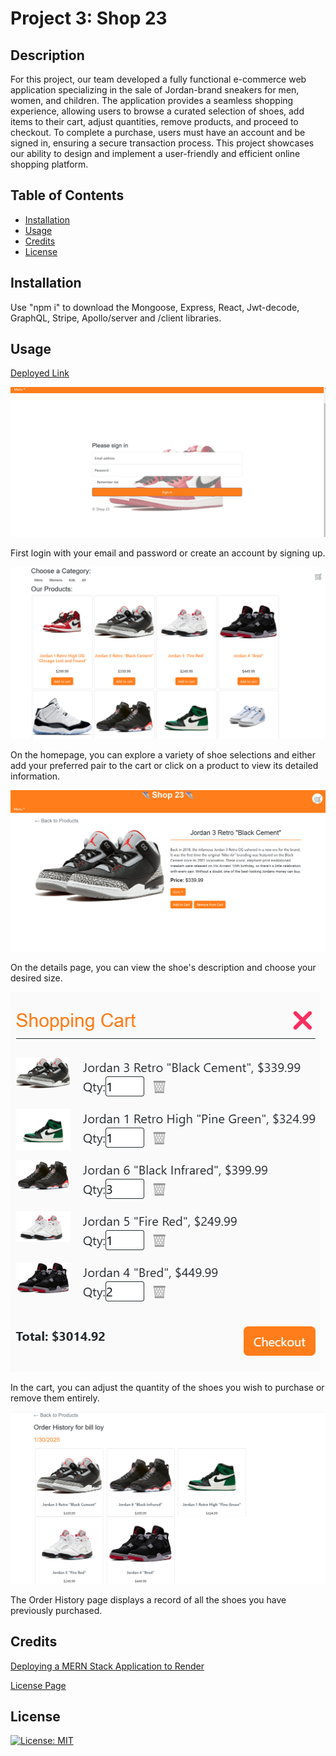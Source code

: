 # Project 3: Shop 23

## Description

For this project, our team developed a fully functional e-commerce web application specializing in the sale of Jordan-brand sneakers for men, women, and children. The application provides a seamless shopping experience, allowing users to browse a curated selection of shoes, add items to their cart, adjust quantities, remove products, and proceed to checkout. To complete a purchase, users must have an account and be signed in, ensuring a secure transaction process. This project showcases our ability to design and implement a user-friendly and efficient online shopping platform.

## Table of Contents

- [Installation](#installation)
- [Usage](#usage)
- [Credits](#credits)
- [License](#license)

## Installation

Use "npm i" to download the Mongoose, Express, React, Jwt-decode, GraphQL, Stripe, Apollo/server and /client libraries.

## Usage

<a href="">Deployed Link</a> 

![Photo of Login Page](./client/public/images/loginPage.png)

First login with your email and password or create an account by signing up.

![Photo of Home Page](./client/public/images/homePage.png)

On the homepage, you can explore a variety of shoe selections and either add your preferred pair to the cart or click on a product to view its detailed information.

![Photo of Product Detail Page](./client/public/images/detailsPage.png)

On the details page, you can view the shoe's description and choose your desired size.

![Photo of Cart](./client/public/images/cart.png)

In the cart, you can adjust the quantity of the shoes you wish to purchase or remove them entirely.

![Photo of Order History](./client/public/images/orderHistory.png)

The Order History page displays a record of all the shoes you have previously purchased.

## Credits

<a href="https://coding-boot-camp.github.io/full-stack/render/deploy-mern-stack-with-render-guide">Deploying a MERN Stack Application to Render</a> 

<a href="https://gist.github.com/lukas-h/2a5d00690736b4c3a7ba">License Page</a> 

## License

[![License: MIT](https://img.shields.io/badge/License-MIT-yellow.svg)](https://opensource.org/licenses/MIT)